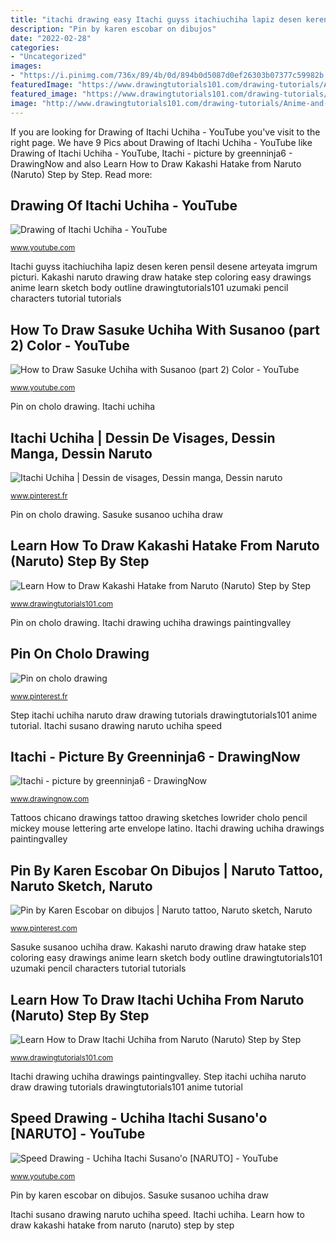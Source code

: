 ```yaml
---
title: "itachi drawing easy Itachi guyss itachiuchiha lapiz desen keren pensil desene arteyata imgrum picturi"
description: "Pin by karen escobar on dibujos"
date: "2022-02-28"
categories:
- "Uncategorized"
images:
- "https://i.pinimg.com/736x/89/4b/0d/894b0d5087d0ef26303b07377c59982b.jpg"
featuredImage: "https://www.drawingtutorials101.com/drawing-tutorials/Anime-and-Manga/Naruto/kakashi-hatake/how-to-draw-Kakashi-Hatake-from-Naruto-step-11.png"
featured_image: "https://www.drawingtutorials101.com/drawing-tutorials/Anime-and-Manga/Naruto/kakashi-hatake/how-to-draw-Kakashi-Hatake-from-Naruto-step-11.png"
image: "http://www.drawingtutorials101.com/drawing-tutorials/Anime-and-Manga/Naruto/itachi-uchiha/how-to-draw-Itachi-Uchiha-from-Naruto-step-13.png"
---
```


If you are looking for Drawing of Itachi Uchiha - YouTube you've visit to the right page. We have 9 Pics about Drawing of Itachi Uchiha - YouTube like Drawing of Itachi Uchiha - YouTube, Itachi - picture by greenninja6 - DrawingNow and also Learn How to Draw Kakashi Hatake from Naruto (Naruto) Step by Step. Read more:

## Drawing Of Itachi Uchiha - YouTube

![Drawing of Itachi Uchiha - YouTube](https://i.ytimg.com/vi/T8PShHXoeF0/hqdefault.jpg "Speed drawing")

<small>www.youtube.com</small>

Itachi guyss itachiuchiha lapiz desen keren pensil desene arteyata imgrum picturi. Kakashi naruto drawing draw hatake step coloring easy drawings anime learn sketch body outline drawingtutorials101 uzumaki pencil characters tutorial tutorials

## How To Draw Sasuke Uchiha With Susanoo (part 2) Color - YouTube

![How to Draw Sasuke Uchiha with Susanoo (part 2) Color - YouTube](http://i1.ytimg.com/vi/fPWfnpBUm3U/maxresdefault.jpg "Learn how to draw kakashi hatake from naruto (naruto) step by step")

<small>www.youtube.com</small>

Pin on cholo drawing. Itachi uchiha

## Itachi Uchiha | Dessin De Visages, Dessin Manga, Dessin Naruto

![Itachi Uchiha | Dessin de visages, Dessin manga, Dessin naruto](https://i.pinimg.com/736x/75/47/4f/75474f28decb4ef12d24673ae1546feb.jpg "Pin on cholo drawing")

<small>www.pinterest.fr</small>

Pin on cholo drawing. Sasuke susanoo uchiha draw

## Learn How To Draw Kakashi Hatake From Naruto (Naruto) Step By Step

![Learn How to Draw Kakashi Hatake from Naruto (Naruto) Step by Step](https://www.drawingtutorials101.com/drawing-tutorials/Anime-and-Manga/Naruto/kakashi-hatake/how-to-draw-Kakashi-Hatake-from-Naruto-step-11.png "How to draw sasuke uchiha with susanoo (part 2) color")

<small>www.drawingtutorials101.com</small>

Pin on cholo drawing. Itachi drawing uchiha drawings paintingvalley

## Pin On Cholo Drawing

![Pin on cholo drawing](https://i.pinimg.com/736x/b7/9e/b4/b79eb491fcbd75e73e5ecfff642cf869--chicano-drawings-envelope-art.jpg "Sasuke susanoo uchiha draw")

<small>www.pinterest.fr</small>

Step itachi uchiha naruto draw drawing tutorials drawingtutorials101 anime tutorial. Itachi susano drawing naruto uchiha speed

## Itachi - Picture By Greenninja6 - DrawingNow

![Itachi - picture by greenninja6 - DrawingNow](https://www.drawingnow.com/file/pic/gallery/27053.jpg "Learn how to draw kakashi hatake from naruto (naruto) step by step")

<small>www.drawingnow.com</small>

Tattoos chicano drawings tattoo drawing sketches lowrider cholo pencil mickey mouse lettering arte envelope latino. Itachi drawing uchiha drawings paintingvalley

## Pin By Karen Escobar On Dibujos | Naruto Tattoo, Naruto Sketch, Naruto

![Pin by Karen Escobar on dibujos | Naruto tattoo, Naruto sketch, Naruto](https://i.pinimg.com/736x/89/4b/0d/894b0d5087d0ef26303b07377c59982b.jpg "Learn how to draw kakashi hatake from naruto (naruto) step by step")

<small>www.pinterest.com</small>

Sasuke susanoo uchiha draw. Kakashi naruto drawing draw hatake step coloring easy drawings anime learn sketch body outline drawingtutorials101 uzumaki pencil characters tutorial tutorials

## Learn How To Draw Itachi Uchiha From Naruto (Naruto) Step By Step

![Learn How to Draw Itachi Uchiha from Naruto (Naruto) Step by Step](http://www.drawingtutorials101.com/drawing-tutorials/Anime-and-Manga/Naruto/itachi-uchiha/how-to-draw-Itachi-Uchiha-from-Naruto-step-13.png "How to draw sasuke uchiha with susanoo (part 2) color")

<small>www.drawingtutorials101.com</small>

Itachi drawing uchiha drawings paintingvalley. Step itachi uchiha naruto draw drawing tutorials drawingtutorials101 anime tutorial

## Speed Drawing - Uchiha Itachi Susano&#039;o [NARUTO] - YouTube

![Speed Drawing - Uchiha Itachi Susano&#039;o [NARUTO] - YouTube](https://i.ytimg.com/vi/bwAl6a7vWSI/maxresdefault.jpg "Itachi uchiha")

<small>www.youtube.com</small>

Pin by karen escobar on dibujos. Sasuke susanoo uchiha draw

Itachi susano drawing naruto uchiha speed. Itachi uchiha. Learn how to draw kakashi hatake from naruto (naruto) step by step
